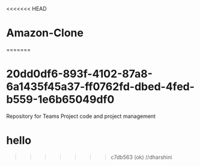 <<<<<<< HEAD
# Amazon-Clone
=======
# 20dd0df6-893f-4102-87a8-6a1435f45a37-ff0762fd-dbed-4fed-b559-1e6b65049df0
Repository for Teams Project code and project management
# hello
>>>>>>> c7db563 (ok)
//dharshini